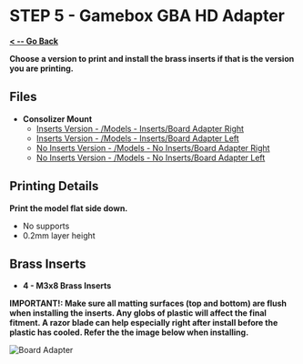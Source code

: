 # STEP 5 - Gamebox GBA HD Adapter

**[< -- Go Back](../README.md)**

**Choose a version to print and install the brass inserts if that is the version you are printing.**

## Files

* **Consolizer Mount**
	* [Inserts Version - /Models - Inserts/Board Adapter Right](../Models%20-%20Inserts/Board%20Adapter%20Right.3mf)
	* [Inserts Version - /Models - Inserts/Board Adapter Left](../Models%20-%20Inserts/Board%20Adapter%20Left.3mf)
	* [No Inserts Version - /Models - No Inserts/Board Adapter Right](../Models%20-%20No%20Inserts/Board%20Adapter%20Right.3mf)
	* [No Inserts Version - /Models - No Inserts/Board Adapter Left](../Models%20-%20No%20Inserts/Board%20Adapter%20Left.3mf)

## Printing Details

**Print the model flat side down.**

* No supports
* 0.2mm layer height

## Brass Inserts

* **4 - M3x8 Brass Inserts**

**IMPORTANT!: Make sure all matting surfaces (top and bottom) are flush when installing the inserts. Any globs of plastic will affect the final fitment. A razor blade can help especially right after install before the plastic has cooled. Refer the the image below when installing.**

![Board Adapter](../Images/Gamebox/Board%20Adapter.png "Board Adapter")